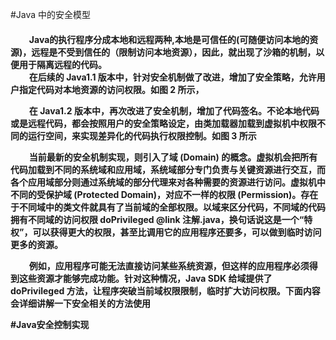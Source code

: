 #Java 中的安全模型
<h4>&nbsp&nbsp&nbsp&nbsp&nbsp&nbsp&nbsp&nbsp&nbspJava的执行程序分成本地和远程两种,本地是可信任的(可随便访问本地的资源)，远程是不受到信任的（限制访问本地资源），因此，就出现了沙箱的机制，以便用于隔离远程的代码。<br>
&nbsp&nbsp&nbsp&nbsp&nbsp&nbsp&nbsp&nbsp&nbsp在后续的 Java1.1 版本中，针对安全机制做了改进，增加了安全策略，允许用户指定代码对本地资源的访问权限。如图 2 所示，
<p>&nbsp&nbsp&nbsp&nbsp&nbsp&nbsp&nbsp&nbsp&nbsp在 Java1.2 版本中，再次改进了安全机制，增加了代码签名。不论本地代码或是远程代码，都会按照用户的安全策略设定，由类加载器加载到虚拟机中权限不同的运行空间，来实现差异化的代码执行权限控制。如图 3 所示</p>
<p>
&nbsp&nbsp&nbsp&nbsp&nbsp&nbsp&nbsp&nbsp&nbsp当前最新的安全机制实现，则引入了域 (Domain) 的概念。虚拟机会把所有代码加载到不同的系统域和应用域，系统域部分专门负责与关键资源进行交互，而各个应用域部分则通过系统域的部分代理来对各种需要的资源进行访问。虚拟机中不同的受保护域 (Protected Domain)，对应不一样的权限 (Permission)。存在于不同域中的类文件就具有了当前域的全部权限。以域来区分代码，不同域的代码拥有不同域的访问权限
doPrivileged @link 注解.java，换句话说这是一个“特权”，可以获得更大的权限，甚至比调用它的应用程序还要多，可以做到临时访问更多的资源。</p>

<p>&nbsp&nbsp&nbsp&nbsp&nbsp&nbsp&nbsp&nbsp&nbsp例如，应用程序可能无法直接访问某些系统资源，但这样的应用程序必须得到这些资源才能够完成功能。针对这种情况，Java SDK 给域提供了 doPrivileged 方法，让程序突破当前域权限限制，临时扩大访问权限。下面内容会详细讲解一下安全相关的方法使用</p>
#Java安全控制实现